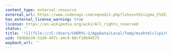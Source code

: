 ```yaml
---
content_type: external-resource
external_url: https://www.codecogs.com/eqnedit.php?latex=%5Csigma_C%5E2%3D2.3%5E2#0
has_external_license_warning: true
license: https://en.wikipedia.org/wiki/All_rights_reserved
status: ''
title: '![](file:///C:/Users/CHERYL~1/AppData/Local/Temp/msohtmlclip1/01/clip_image032.gif)'
uid: 58db8a39-51d8-497c-a4c9-88cf18694575
wayback_url: ''
---
```

